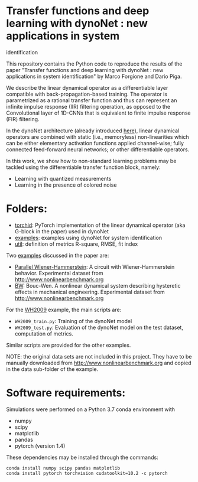 # Transfer functions and deep learning with dynoNet : new applications in system
identification
 

This repository contains the Python code to reproduce the results of the paper "Transfer functions and deep learning with dynoNet : new applications in system
identification" by Marco Forgione and Dario Piga.

We describe the linear dynamical operator as a differentiable layer compatible with back-propagation-based training. 
The operator is parametrized as a rational transfer function and thus can represent an infinite impulse response (IIR)
filtering operation, as opposed to the Convolutional layer of 1D-CNNs that is equivalent to finite impulse response (FIR) filtering.

In the dynoNet architecture (already introduced [here](https://github.com/forgi86/dynonet)), linear dynamical operators are combined with static (i.e., memoryless) non-linearities which can be either elementary
activation functions applied channel-wise; fully connected feed-forward neural networks; or other differentiable operators. 

In this work, we show how to non-standard learning problems may be tackled using the differentiable 
transfer function block, namely:

* Learning with quantized measurements
* Learning in the presence of colored noise

# Folders:
* [torchid](torchid_nb):  PyTorch implementation of the linear dynamical operator (aka G-block in the paper) used in dynoNet
* [examples](examples): examples using dynoNet for system identification 
* [util](util): definition of metrics R-square, RMSE, fit index 

Two [examples](examples) discussed in the paper are:

* [Parallel Wiener-Hammerstein](examples/ParWH): A circuit with Wiener-Hammerstein behavior. Experimental dataset from http://www.nonlinearbenchmark.org
* [BW](examples/BW): Bouc-Wen. A nonlinear dynamical system describing hysteretic effects in mechanical engineering. Experimental dataset from http://www.nonlinearbenchmark.org


For the [WH2009](examples/WH2009) example, the main scripts are:

 *  ``WH2009_train.py``: Training of the dynoNet model
 *  ``WH2009_test.py``: Evaluation of the dynoNet model on the test dataset,  computation of metrics.
  
Similar scripts are provided for the other examples.

NOTE: the original data sets are not included in this project. They have to be manually downloaded from
http://www.nonlinearbenchmark.org and copied in the data sub-folder of the example.
# Software requirements:
Simulations were performed on a Python 3.7 conda environment with

 * numpy
 * scipy
 * matplotlib
 * pandas
 * pytorch (version 1.4)
 
These dependencies may be installed through the commands:

```
conda install numpy scipy pandas matplotlib
conda install pytorch torchvision cudatoolkit=10.2 -c pytorch
```
